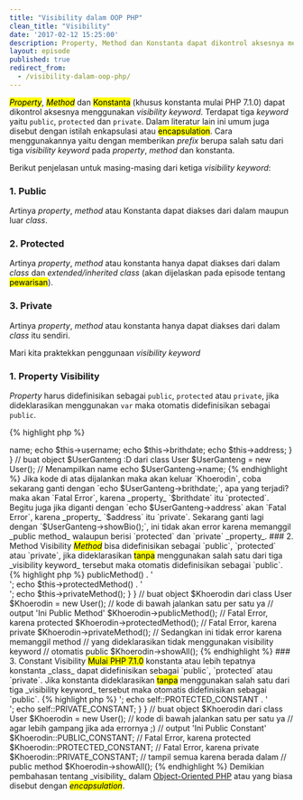 ```yaml
---
title: "Visibility dalam OOP PHP"
clean_title: "Visibility"
date: '2017-02-12 15:25:00'
description: Property, Method dan Konstanta dapat dikontrol aksesnya menggunakan visibility keyword. Terdapat tiga keyword yaitu public, protected dan private. Dalam literatur lain ini umum juga disebut dengan istilah enkapsulasi atau encapsulation.
layout: episode
published: true
redirect_from:
  - /visibility-dalam-oop-php/
---
```


<mark><em>Property</em></mark>, <mark><em>Method</em></mark> dan <mark>Konstanta</mark> (khusus konstanta mulai PHP 7.1.0) dapat dikontrol aksesnya menggunakan _visibility keyword_. Terdapat tiga _keyword_ yaitu `public`, `protected` dan `private`. Dalam literatur lain ini umum juga disebut dengan istilah enkapsulasi atau <mark>encapsulation</mark>. Cara menggunakannya yaitu dengan memberikan _prefix_ berupa salah satu dari tiga _visibility keyword_ pada _property_, _method_ dan konstanta.

Berikut penjelasan untuk masing-masing dari ketiga _visibility keyword_:

### 1. Public  
Artinya _property_, _method_ atau Konstanta dapat diakses dari dalam maupun luar _class_.

### 2. Protected  
Artinya _property_, _method_ atau konstanta hanya dapat diakses dari dalam _class_ dan _extended/inherited class_ (akan dijelaskan pada episode tentang <mark>pewarisan</mark>).

### 3. Private  
Artinya _property_, _method_ atau konstanta hanya dapat diakses dari dalam _class_ itu sendiri.

Mari kita praktekkan penggunaan _visibility keyword_

### 1. Property Visibility
_Property_ harus didefinisikan sebagai `public`, `protected` atau `private`, jika dideklarasikan menggunakan `var` maka otomatis didefinisikan sebagai `public`.

{% highlight php %}
<?php
class User {

    var $name = 'Khoerodin';
    public $username = 'khoerodin';
    protected $brithdate = '01 Januari 2017';
    private $address = 'Ciamis, Indonesia';

    function showBio()
    {
        echo $this->name;
        echo $this->username;
        echo $this->brithdate;
        echo $this->address;
    }

}

// buat object $UserGanteng :D dari class User
$UserGanteng = new User();

// Menampilkan name
echo $UserGanteng->name;
{% endhighlight %}

Jika kode di atas dijalankan maka akan keluar `Khoerodin`, coba sekarang ganti dengan `echo $UserGanteng->brithdate;`, apa yang terjadi? maka akan `Fatal Error`, karena _property_ `$brithdate` itu `protected`. 

Begitu juga jika diganti dengan `echo $UserGanteng->address` akan `Fatal Error`, karena _property_ `$address` itu `private`. 

Sekarang ganti lagi dengan `$UserGanteng->showBio();`, ini tidak akan error karena memanggil _public method_ walaupun berisi `protected` dan `private` _property_.

### 2. Method Visibility
<mark><em>Method</em></mark> bisa didefinisikan sebagai `public`, `protected` atau `private`, jika dideklarasikan <mark>tanpa</mark> menggunakan salah satu dari tiga _visibility keyword_ tersebut maka otomatis didefinisikan sebagai `public`.

{% highlight php %}
<?php
class User {

    // mendeklarasikan public method
    public function publicMethod(){
    	echo 'Ini Public Method';
    }

    // mendeklarasikan protected method
    protected function protectedMethod(){
    	echo 'Ini Protected Method';
    }

    // mendeklarasikan private method
    private function privateMethod(){
    	echo 'Ini Private Method';
    }

    // tanpa visibility keyword
    // otomatis public
    function showAll()
    {
        echo $this->publicMethod() . '<br/>';
        echo $this->protectedMethod() . '<br/>';
        echo $this->privateMethod();
    }

}

// buat object $Khoerodin dari class User
$Khoerodin = new User();

// kode di bawah jalankan satu per satu ya

// output 'Ini Public Method'
$Khoerodin->publicMethod();

// Fatal Error, karena protected
$Khoerodin->protectedMethod();

// Fatal Error, karena private
$Khoerodin->privateMethod();

// Sedangkan ini tidak error karena memanggil method
// yang dideklarasikan tidak menggunakan visibility keyword
// otomatis public
$Khoerodin->showAll();
{% endhighlight %}

### 3. Constant Visibility
<mark>Mulai PHP 7.1.0</mark> konstanta atau lebih tepatnya konstanta _class_ dapat didefinisikan sebagai `public`, `protected` atau `private`. Jika konstanta dideklarasikan <mark>tanpa</mark> menggunakan salah satu dari tiga _visibility keyword_ tersebut maka otomatis didefinisikan sebagai `public`.

{% highlight php %}
<?php
class User {

    // mendeklarasikan public konstanta
    public const PUBLIC_CONSTANT = 'Ini Public Constant';

    // mendeklarasikan protected konstanta
    protected const PROTECTED_CONSTANT = 'Ini Protected Constant';

    // mendeklarasikan private konstanta
    private const PRIVATE_CONSTANT = 'Ini Private Constant';

    function showAll()
    {
        echo self::PUBLIC_CONSTANT . '<br/>';
        echo self::PROTECTED_CONSTANT . '<br/>';
        echo self::PRIVATE_CONSTANT;
    }

}

// buat object $Khoerodin dari class User
$Khoerodin = new User();

// kode di bawah jalankan satu per satu ya
// agar lebih gampang jika ada errornya ;)

// output 'Ini Public Constant'
$Khoerodin::PUBLIC_CONSTANT;

// Fatal Error, karena protected
$Khoerodin::PROTECTED_CONSTANT;

// Fatal Error, karena private
$Khoerodin::PRIVATE_CONSTANT;

// tampil semua karena berada dalam
// public method
$Khoerodin->showAll();
{% endhighlight %}

Demikian pembahasan tentang _visibility_ dalam <a href="{{ site.url }}/object-oriented-php">Object-Oriented PHP</a> atau yang biasa disebut dengan <mark><em>encapsulation</em></mark>.
